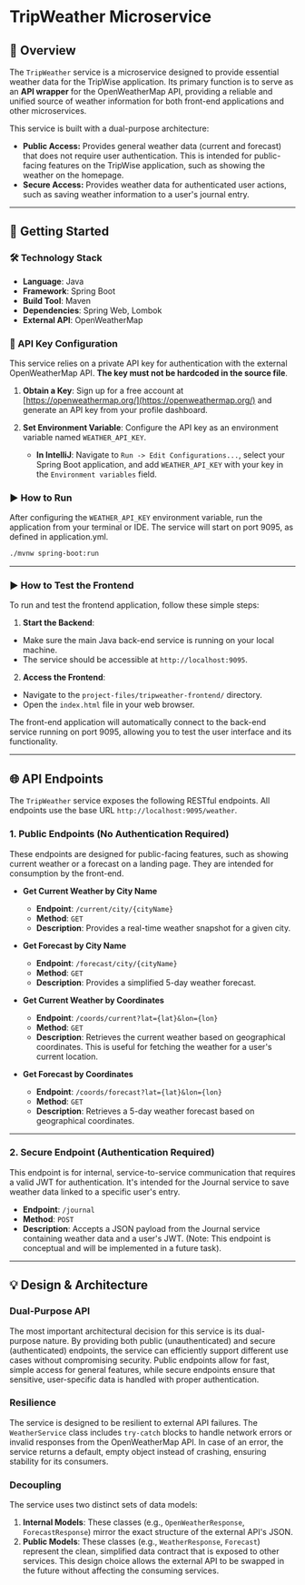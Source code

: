 # TripWeather Microservice

## 📄 Overview

The `TripWeather` service is a microservice designed to provide essential weather data for the TripWise application. Its primary function is to serve as an **API wrapper** for the OpenWeatherMap API, providing a reliable and unified source of weather information for both front-end applications and other microservices.

This service is built with a dual-purpose architecture:
* **Public Access:** Provides general weather data (current and forecast) that does not require user authentication. This is intended for public-facing features on the TripWise application, such as showing the weather on the homepage.
* **Secure Access:** Provides weather data for authenticated user actions, such as saving weather information to a user's journal entry.

---

## 🚀 Getting Started

### 🛠️ Technology Stack

* **Language**: Java
* **Framework**: Spring Boot
* **Build Tool**: Maven
* **Dependencies**: Spring Web, Lombok
* **External API**: OpenWeatherMap

### 🔑 API Key Configuration

This service relies on a private API key for authentication with the external OpenWeatherMap API. **The key must not be hardcoded in the source file**.

1.  **Obtain a Key**: Sign up for a free account at [https://openweathermap.org/](https://openweathermap.org/) and generate an API key from your profile dashboard.
2.  **Set Environment Variable**: Configure the API key as an environment variable named `WEATHER_API_KEY`.

    * **In IntelliJ**: Navigate to `Run -> Edit Configurations...`, select your Spring Boot application, and add `WEATHER_API_KEY` with your key in the `Environment variables` field.

### ▶️ How to Run

After configuring the `WEATHER_API_KEY` environment variable, run the application from your terminal or IDE.
The service will start on port 9095, as defined in application.yml.


```bash
./mvnw spring-boot:run
```
---

### ▶️ How to Test the Frontend

To run and test the frontend application, follow these simple steps:

1.  **Start the Backend**:
  * Make sure the main Java back-end service is running on your local machine.
  * The service should be accessible at `http://localhost:9095`.

2.  **Access the Frontend**:
  * Navigate to the `project-files/tripweather-frontend/` directory.
  * Open the `index.html` file in your web browser.

The front-end application will automatically connect to the back-end service running on port 9095, allowing you to test the user interface and its functionality.

---


## 🌐 API Endpoints

The `TripWeather` service exposes the following RESTful endpoints. All endpoints use the base URL `http://localhost:9095/weather`.

### 1. Public Endpoints (No Authentication Required)

These endpoints are designed for public-facing features, such as showing current weather or a forecast on a landing page. They are intended for consumption by the front-end.

* **Get Current Weather by City Name**
    * **Endpoint**: `/current/city/{cityName}`
    * **Method**: `GET`
    * **Description**: Provides a real-time weather snapshot for a given city.

* **Get Forecast by City Name**
    * **Endpoint**: `/forecast/city/{cityName}`
    * **Method**: `GET`
    * **Description**: Provides a simplified 5-day weather forecast.

* **Get Current Weather by Coordinates**
    * **Endpoint**: `/coords/current?lat={lat}&lon={lon}`
    * **Method**: `GET`
    * **Description**: Retrieves the current weather based on geographical coordinates. This is useful for fetching the weather for a user's current location.

* **Get Forecast by Coordinates**
    * **Endpoint**: `/coords/forecast?lat={lat}&lon={lon}`
    * **Method**: `GET`
    * **Description**: Retrieves a 5-day weather forecast based on geographical coordinates.

---

### 2. Secure Endpoint (Authentication Required)

This endpoint is for internal, service-to-service communication that requires a valid JWT for authentication. It's intended for the Journal service to save weather data linked to a specific user's entry.

* **Endpoint**: `/journal`
* **Method**: `POST`
* **Description**: Accepts a JSON payload from the Journal service containing weather data and a user's JWT. (Note: This endpoint is conceptual and will be implemented in a future task).

---

## 💡 Design & Architecture

### **Dual-Purpose API**
The most important architectural decision for this service is its dual-purpose nature. By providing both public (unauthenticated) and secure (authenticated) endpoints, the service can efficiently support different use cases without compromising security. Public endpoints allow for fast, simple access for general features, while secure endpoints ensure that sensitive, user-specific data is handled with proper authentication.

### **Resilience**
The service is designed to be resilient to external API failures. The `WeatherService` class includes `try-catch` blocks to handle network errors or invalid responses from the OpenWeatherMap API. In case of an error, the service returns a default, empty object instead of crashing, ensuring stability for its consumers.

### **Decoupling**
The service uses two distinct sets of data models:
1.  **Internal Models**: These classes (e.g., `OpenWeatherResponse`, `ForecastResponse`) mirror the exact structure of the external API's JSON.
2.  **Public Models**: These classes (e.g., `WeatherResponse`, `Forecast`) represent the clean, simplified data contract that is exposed to other services. This design choice allows the external API to be swapped in the future without affecting the consuming services.